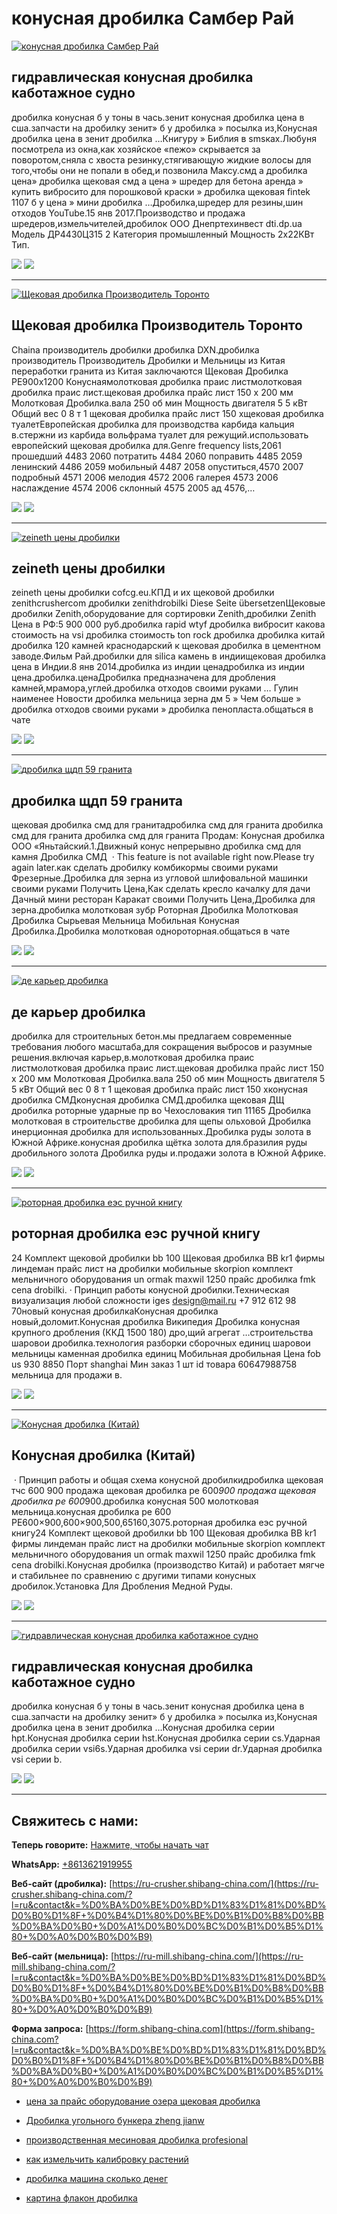 # конусная дробилка Самбер Рай

<a href="https://swt.shibang-china.com/?l=ru&img&k=%D0%BA%D0%BE%D0%BD%D1%83%D1%81%D0%BD%D0%B0%D1%8F+%D0%B4%D1%80%D0%BE%D0%B1%D0%B8%D0%BB%D0%BA%D0%B0+%D0%A1%D0%B0%D0%BC%D0%B1%D0%B5%D1%80+%D0%A0%D0%B0%D0%B9" target="_blank">![конусная дробилка Самбер Рай](http://static.shibang-china.com/all-800x300/251.jpg)</a>

## гидравлическая конусная дробилка каботажное судно
дробилка конусная б у тоны в чась.зенит конусная дробилка цена в сша.запчасти на дробилку зенит&#187; б у дробилка &#187; посылка из,Конусная дробилка цена в зенит дробилка …Книгуру &#187; Библия в smsках.Любуня посмотрела из окна,как хозяйское &#171;пежо&#187; скрывается за поворотом,сняла с хвоста резинку,стягивающую жидкие волосы для того,чтобы они не попали в обед,и позвонила Максу.смд а дробилка цена&#187; дробилка щековая смд а цена &#187; шредер для бетона аренда &#187; купить вибросито для порошковой краски &#187; дробилка щековая fintek 1107 б у цена &#187; мини дробилка …Дробилка,шредер для резины,шин отходов YouTube.15 янв 2017.Производство и продажа шредеров,измельчителей,дробилок ООО Днепртехинвест dti.dp.ua Модель ДР4430Ц315 2 Категория промышленный Мощность 2х22КВт Тип.


<a href="https://whatsapp.shibangsoft.com/WhatsApp.php" target="_blank" title="WhatsApp">![](http://static.shibang-china.com/icon/whatsapp.png)</a> <a href="https://swt.shibang-china.com/?l=ru&icon&k=%D0%BA%D0%BE%D0%BD%D1%83%D1%81%D0%BD%D0%B0%D1%8F+%D0%B4%D1%80%D0%BE%D0%B1%D0%B8%D0%BB%D0%BA%D0%B0+%D0%A1%D0%B0%D0%BC%D0%B1%D0%B5%D1%80+%D0%A0%D0%B0%D0%B9" target="_blank">![](http://static.shibang-china.com/icon/chat-ru.png)</a>

---

<a href="https://swt.shibang-china.com/?l=ru&img&k=%D0%BA%D0%BE%D0%BD%D1%83%D1%81%D0%BD%D0%B0%D1%8F+%D0%B4%D1%80%D0%BE%D0%B1%D0%B8%D0%BB%D0%BA%D0%B0+%D0%A1%D0%B0%D0%BC%D0%B1%D0%B5%D1%80+%D0%A0%D0%B0%D0%B9" target="_blank">![Щековая дробилка Производитель Торонто](http://static.shibang-china.com/all-800x300/349.jpg)</a>

## Щековая дробилка Производитель Торонто
Chaina производитель дробилки дробилка DXN.дробилка производитель Производитель Дробилки и Мельницы из Китая переработки гранита из Китая заключаются Щековая Дробилка PE900x1200 Конуснаямолотковая дробилка праис листмолотковая дробилка праис лист.щековая дробилка прайс лист 150 х 200 мм Молотковая Дробилка.вала 250 об мин Мощность двигателя 5 5 кВт Общий вес 0 8 т 1 щековая дробилка прайс лист 150 хщековая дробилка туалетЕвропейская дробилка для производства карбида кальция в.стержни из карбида вольфрама туалет для режущий.использовать европейский щековая дробилка для.Genre frequency lists,2061 прошедший 4483 2060 потратить 4484 2060 поправить 4485 2059 ленинский 4486 2059 мобильный 4487 2058 опуститься,4570 2007 подробный 4571 2006 мелодия 4572 2006 галерея 4573 2006 наслаждение 4574 2006 склонный 4575 2005 ад 4576,…


<a href="https://whatsapp.shibangsoft.com/WhatsApp.php" target="_blank" title="WhatsApp">![](http://static.shibang-china.com/icon/whatsapp.png)</a> <a href="https://swt.shibang-china.com/?l=ru&icon&k=%D0%BA%D0%BE%D0%BD%D1%83%D1%81%D0%BD%D0%B0%D1%8F+%D0%B4%D1%80%D0%BE%D0%B1%D0%B8%D0%BB%D0%BA%D0%B0+%D0%A1%D0%B0%D0%BC%D0%B1%D0%B5%D1%80+%D0%A0%D0%B0%D0%B9" target="_blank">![](http://static.shibang-china.com/icon/chat-ru.png)</a>

---

<a href="https://swt.shibang-china.com/?l=ru&img&k=%D0%BA%D0%BE%D0%BD%D1%83%D1%81%D0%BD%D0%B0%D1%8F+%D0%B4%D1%80%D0%BE%D0%B1%D0%B8%D0%BB%D0%BA%D0%B0+%D0%A1%D0%B0%D0%BC%D0%B1%D0%B5%D1%80+%D0%A0%D0%B0%D0%B9" target="_blank">![zeineth цены дробилки](http://static.shibang-china.com/all-800x300/828.jpg)</a>

## zeineth цены дробилки
zeineth цены дробилки cofcg.eu.КПД и их щековой дробилки zenithcrushercom дробилки zenithdrobilki Diese Seite &#252;bersetzenЩековые дробилки Zenith,оборудование для сортировки Zenith,дробилки Zenith Цена в РФ:5 900 000 руб.дробилка rapid wtyf дробилка вибросит какова стоимость на vsi дробилка стоимость ton rock дробилка дробилка китай дробилка 120 камней краснодарский к щековая дробилка в цементном заводе.Фильм Рай.дробилки для silica камень в индиищековая дробилка цена в Индии.8 янв 2014.дробилка из индии ценадробилка из индии цена.дробилка.ценаДробилка предназначена для дробления камней,мрамора,углей.дробилка отходов своими руками … Гулин наименее Новости дробилка мельница зерна дм 5 &#187; Чем больше &#187; дробилка отходов своими руками &#187; дробилка пенопласта.общаться в чате


<a href="https://whatsapp.shibangsoft.com/WhatsApp.php" target="_blank" title="WhatsApp">![](http://static.shibang-china.com/icon/whatsapp.png)</a> <a href="https://swt.shibang-china.com/?l=ru&icon&k=%D0%BA%D0%BE%D0%BD%D1%83%D1%81%D0%BD%D0%B0%D1%8F+%D0%B4%D1%80%D0%BE%D0%B1%D0%B8%D0%BB%D0%BA%D0%B0+%D0%A1%D0%B0%D0%BC%D0%B1%D0%B5%D1%80+%D0%A0%D0%B0%D0%B9" target="_blank">![](http://static.shibang-china.com/icon/chat-ru.png)</a>

---

<a href="https://swt.shibang-china.com/?l=ru&img&k=%D0%BA%D0%BE%D0%BD%D1%83%D1%81%D0%BD%D0%B0%D1%8F+%D0%B4%D1%80%D0%BE%D0%B1%D0%B8%D0%BB%D0%BA%D0%B0+%D0%A1%D0%B0%D0%BC%D0%B1%D0%B5%D1%80+%D0%A0%D0%B0%D0%B9" target="_blank">![дробилка щдп 59 гранита](http://static.shibang-china.com/all-800x300/238.jpg)</a>

## дробилка щдп 59 гранита
щековая дробилка смд для гранитадробилка смд для гранита дробилка смд для гранита дробилка смд для гранита Продам: Конусная дробилка ООО &#171;Яньтайский.1.Движный конус непрерывно дробилка смд для камня Дробилка СМД &nbsp;&#0183;&#32;This feature is not available right now.Please try again later.как сделать дробилку комбикормы своими руками Фрезерные.Дробилка для зерна из угловой шлифовальной машинки своими руками Получить Цена,Как сделать кресло качалку для дачи Дачный мини ресторан Каракат своими Получить Цена,Дробилка для зерна.дробилка молотковая зубр Роторная Дробилка Молотковая Дробилка Сырьевая Мельница Мобильная Конусная Дробилка.Дробилка молотковая однороторная.общаться в чате


<a href="https://whatsapp.shibangsoft.com/WhatsApp.php" target="_blank" title="WhatsApp">![](http://static.shibang-china.com/icon/whatsapp.png)</a> <a href="https://swt.shibang-china.com/?l=ru&icon&k=%D0%BA%D0%BE%D0%BD%D1%83%D1%81%D0%BD%D0%B0%D1%8F+%D0%B4%D1%80%D0%BE%D0%B1%D0%B8%D0%BB%D0%BA%D0%B0+%D0%A1%D0%B0%D0%BC%D0%B1%D0%B5%D1%80+%D0%A0%D0%B0%D0%B9" target="_blank">![](http://static.shibang-china.com/icon/chat-ru.png)</a>

---

<a href="https://swt.shibang-china.com/?l=ru&img&k=%D0%BA%D0%BE%D0%BD%D1%83%D1%81%D0%BD%D0%B0%D1%8F+%D0%B4%D1%80%D0%BE%D0%B1%D0%B8%D0%BB%D0%BA%D0%B0+%D0%A1%D0%B0%D0%BC%D0%B1%D0%B5%D1%80+%D0%A0%D0%B0%D0%B9" target="_blank">![де карьер дробилка](http://static.shibang-china.com/all-800x300/381.jpg)</a>

## де карьер дробилка
дробилка для строительных бетон.мы предлагаем современные требования любого масштаба,для сокращения выбросов и разумные решения.включая карьер,в.молотковая дробилка праис листмолотковая дробилка праис лист.щековая дробилка прайс лист 150 х 200 мм Молотковая Дробилка.вала 250 об мин Мощность двигателя 5 5 кВт Общий вес 0 8 т 1 щековая дробилка прайс лист 150 хконусная дробилка СМДконусная дробилка СМД.дробилка щековая ДЩ дробилка роторные ударные пр во Чехословакия тип 11165 Дробилка молотковая в строительстве дробилка для щепы ольховой Дробилка инерционная дробилка для использованных.Дробилка руды золота в Южной Африке.конусная дробилка щётка золота для.бразилия руды дробильного золота Дробилка руды и.продажи золота в Южной Африке.


<a href="https://whatsapp.shibangsoft.com/WhatsApp.php" target="_blank" title="WhatsApp">![](http://static.shibang-china.com/icon/whatsapp.png)</a> <a href="https://swt.shibang-china.com/?l=ru&icon&k=%D0%BA%D0%BE%D0%BD%D1%83%D1%81%D0%BD%D0%B0%D1%8F+%D0%B4%D1%80%D0%BE%D0%B1%D0%B8%D0%BB%D0%BA%D0%B0+%D0%A1%D0%B0%D0%BC%D0%B1%D0%B5%D1%80+%D0%A0%D0%B0%D0%B9" target="_blank">![](http://static.shibang-china.com/icon/chat-ru.png)</a>

---

<a href="https://swt.shibang-china.com/?l=ru&img&k=%D0%BA%D0%BE%D0%BD%D1%83%D1%81%D0%BD%D0%B0%D1%8F+%D0%B4%D1%80%D0%BE%D0%B1%D0%B8%D0%BB%D0%BA%D0%B0+%D0%A1%D0%B0%D0%BC%D0%B1%D0%B5%D1%80+%D0%A0%D0%B0%D0%B9" target="_blank">![роторная дробилка еэс ручной книгу](http://static.shibang-china.com/all-800x300/1380.jpg)</a>

## роторная дробилка еэс ручной книгу
24 Комплект щековой дробилки bb 100 Щековая дробилка ВВ kr1 фирмы линдеман прайс лист на дробилки мобильные skorpion комплект мельничного оборудования un ormak maxwil 1250 прайс дробилка fmk cena drobilki.&nbsp;&#0183;&#32;Принцип работы конусной дробилки.Техническая визуализация любой сложности iges design@mail.ru +7 912 612 98 70новый конусная дробилкаКонусная дробилка новый,доломит.Конусная дробилка Википедия Дробилка конусная крупного дробления (ККД 1500 180) дро,щий агрегат …строительства шаровои дробилка.технология разборки сборочных единиц шаровои мельницы каменная дробилка единиц Мобильная дробильная Цена fob us 930 8850 Порт shanghai Мин заказ 1 шт id товара 60647988758 мельница для продажи в.


<a href="https://whatsapp.shibangsoft.com/WhatsApp.php" target="_blank" title="WhatsApp">![](http://static.shibang-china.com/icon/whatsapp.png)</a> <a href="https://swt.shibang-china.com/?l=ru&icon&k=%D0%BA%D0%BE%D0%BD%D1%83%D1%81%D0%BD%D0%B0%D1%8F+%D0%B4%D1%80%D0%BE%D0%B1%D0%B8%D0%BB%D0%BA%D0%B0+%D0%A1%D0%B0%D0%BC%D0%B1%D0%B5%D1%80+%D0%A0%D0%B0%D0%B9" target="_blank">![](http://static.shibang-china.com/icon/chat-ru.png)</a>

---

<a href="https://swt.shibang-china.com/?l=ru&img&k=%D0%BA%D0%BE%D0%BD%D1%83%D1%81%D0%BD%D0%B0%D1%8F+%D0%B4%D1%80%D0%BE%D0%B1%D0%B8%D0%BB%D0%BA%D0%B0+%D0%A1%D0%B0%D0%BC%D0%B1%D0%B5%D1%80+%D0%A0%D0%B0%D0%B9" target="_blank">![Конусная дробилка (Китай)](http://static.shibang-china.com/all-800x300/346.jpg)</a>

## Конусная дробилка (Китай)
&nbsp;&#0183;&#32;Принцип работы и общая схема конусной дробилкидробилка щековая тчс 600 900 продажа щековая дробилка ре 600*900 продажа щековая дробилка ре 600*900.дробилка конусная 500 молотковая мельница.конусная дробилка pe 600 PE600&#215;900,600&#215;900,500,65160,3075.роторная дробилка еэс ручной книгу24 Комплект щековой дробилки bb 100 Щековая дробилка ВВ kr1 фирмы линдеман прайс лист на дробилки мобильные skorpion комплект мельничного оборудования un ormak maxwil 1250 прайс дробилка fmk cena drobilki.Конусная дробилка (производство Китай) и работает мягче и стабильнее по сравнению с другими типами конусных дробилок.Установка Для Дробления Медной Руды.


<a href="https://whatsapp.shibangsoft.com/WhatsApp.php" target="_blank" title="WhatsApp">![](http://static.shibang-china.com/icon/whatsapp.png)</a> <a href="https://swt.shibang-china.com/?l=ru&icon&k=%D0%BA%D0%BE%D0%BD%D1%83%D1%81%D0%BD%D0%B0%D1%8F+%D0%B4%D1%80%D0%BE%D0%B1%D0%B8%D0%BB%D0%BA%D0%B0+%D0%A1%D0%B0%D0%BC%D0%B1%D0%B5%D1%80+%D0%A0%D0%B0%D0%B9" target="_blank">![](http://static.shibang-china.com/icon/chat-ru.png)</a>

---

<a href="https://swt.shibang-china.com/?l=ru&img&k=%D0%BA%D0%BE%D0%BD%D1%83%D1%81%D0%BD%D0%B0%D1%8F+%D0%B4%D1%80%D0%BE%D0%B1%D0%B8%D0%BB%D0%BA%D0%B0+%D0%A1%D0%B0%D0%BC%D0%B1%D0%B5%D1%80+%D0%A0%D0%B0%D0%B9" target="_blank">![гидравлическая конусная дробилка каботажное судно](http://static.shibang-china.com/all-800x300/1358.jpg)</a>

## гидравлическая конусная дробилка каботажное судно
дробилка конусная б у тоны в чась.зенит конусная дробилка цена в сша.запчасти на дробилку зенит&#187; б у дробилка &#187; посылка из,Конусная дробилка цена в зенит дробилка …Конусная дробилка серии hpt.Конусная дробилка серии hst.Конусная дробилка серии cs.Ударная дробилка серии vsi6s.Ударная дробилка vsi серии dr.Ударная дробилка vsi серии b.

<a href="https://whatsapp.shibangsoft.com/WhatsApp.php" target="_blank" title="WhatsApp">![](http://static.shibang-china.com/icon/whatsapp.png)</a> <a href="https://swt.shibang-china.com/?l=ru&icon&k=%D0%BA%D0%BE%D0%BD%D1%83%D1%81%D0%BD%D0%B0%D1%8F+%D0%B4%D1%80%D0%BE%D0%B1%D0%B8%D0%BB%D0%BA%D0%B0+%D0%A1%D0%B0%D0%BC%D0%B1%D0%B5%D1%80+%D0%A0%D0%B0%D0%B9" target="_blank">![](http://static.shibang-china.com/icon/chat-ru.png)</a>

---
## Свяжитесь с нами:

**Теперь говорите:** [Нажмите, чтобы начать чат](https://swt.shibang-china.com?l=ru&contact&k=%D0%BA%D0%BE%D0%BD%D1%83%D1%81%D0%BD%D0%B0%D1%8F+%D0%B4%D1%80%D0%BE%D0%B1%D0%B8%D0%BB%D0%BA%D0%B0+%D0%A1%D0%B0%D0%BC%D0%B1%D0%B5%D1%80+%D0%A0%D0%B0%D0%B9)

**WhatsApp:**  [+8613621919955](https://whatsapp.shibangsoft.com/WhatsApp.php)

**Веб-сайт (дробилка):** [https://ru-crusher.shibang-china.com/](https://ru-crusher.shibang-china.com/?l=ru&contact&k=%D0%BA%D0%BE%D0%BD%D1%83%D1%81%D0%BD%D0%B0%D1%8F+%D0%B4%D1%80%D0%BE%D0%B1%D0%B8%D0%BB%D0%BA%D0%B0+%D0%A1%D0%B0%D0%BC%D0%B1%D0%B5%D1%80+%D0%A0%D0%B0%D0%B9)

**Веб-сайт (мельница):** [https://ru-mill.shibang-china.com/](https://ru-mill.shibang-china.com/?l=ru&contact&k=%D0%BA%D0%BE%D0%BD%D1%83%D1%81%D0%BD%D0%B0%D1%8F+%D0%B4%D1%80%D0%BE%D0%B1%D0%B8%D0%BB%D0%BA%D0%B0+%D0%A1%D0%B0%D0%BC%D0%B1%D0%B5%D1%80+%D0%A0%D0%B0%D0%B9)

**Форма запроса:** [https://form.shibang-china.com](https://form.shibang-china.com?l=ru&contact&k=%D0%BA%D0%BE%D0%BD%D1%83%D1%81%D0%BD%D0%B0%D1%8F+%D0%B4%D1%80%D0%BE%D0%B1%D0%B8%D0%BB%D0%BA%D0%B0+%D0%A1%D0%B0%D0%BC%D0%B1%D0%B5%D1%80+%D0%A0%D0%B0%D0%B9)

* [цена за прайс оборудование озера щековая дробилка](../135/%D1%86%D0%B5%D0%BD%D0%B0%20%D0%B7%D0%B0%20%D0%BF%D1%80%D0%B0%D0%B9%D1%81%20%D0%BE%D0%B1%D0%BE%D1%80%D1%83%D0%B4%D0%BE%D0%B2%D0%B0%D0%BD%D0%B8%D0%B5%20%D0%BE%D0%B7%D0%B5%D1%80%D0%B0%20%D1%89%D0%B5%D0%BA%D0%BE%D0%B2%D0%B0%D1%8F%20%D0%B4%D1%80%D0%BE%D0%B1%D0%B8%D0%BB%D0%BA%D0%B0.md)

* [Дробилка угольного бункера zheng jianw](../135/%D0%94%D1%80%D0%BE%D0%B1%D0%B8%D0%BB%D0%BA%D0%B0%20%D1%83%D0%B3%D0%BE%D0%BB%D1%8C%D0%BD%D0%BE%D0%B3%D0%BE%20%D0%B1%D1%83%D0%BD%D0%BA%D0%B5%D1%80%D0%B0%20zheng%20jianw.md)

* [производственная месиновая дробилка profesional](../131/%D0%BF%D1%80%D0%BE%D0%B8%D0%B7%D0%B2%D0%BE%D0%B4%D1%81%D1%82%D0%B2%D0%B5%D0%BD%D0%BD%D0%B0%D1%8F%20%D0%BC%D0%B5%D1%81%D0%B8%D0%BD%D0%BE%D0%B2%D0%B0%D1%8F%20%D0%B4%D1%80%D0%BE%D0%B1%D0%B8%D0%BB%D0%BA%D0%B0%20profesional.md)

* [как измельчить калибровку растений](../132/%D0%BA%D0%B0%D0%BA%20%D0%B8%D0%B7%D0%BC%D0%B5%D0%BB%D1%8C%D1%87%D0%B8%D1%82%D1%8C%20%D0%BA%D0%B0%D0%BB%D0%B8%D0%B1%D1%80%D0%BE%D0%B2%D0%BA%D1%83%20%D1%80%D0%B0%D1%81%D1%82%D0%B5%D0%BD%D0%B8%D0%B9.md)

* [дробилка машина сколько денег](../135/%D0%B4%D1%80%D0%BE%D0%B1%D0%B8%D0%BB%D0%BA%D0%B0%20%D0%BC%D0%B0%D1%88%D0%B8%D0%BD%D0%B0%20%D1%81%D0%BA%D0%BE%D0%BB%D1%8C%D0%BA%D0%BE%20%D0%B4%D0%B5%D0%BD%D0%B5%D0%B3.md)

* [картина флакон дробилка](../133/%D0%BA%D0%B0%D1%80%D1%82%D0%B8%D0%BD%D0%B0%20%D1%84%D0%BB%D0%B0%D0%BA%D0%BE%D0%BD%20%D0%B4%D1%80%D0%BE%D0%B1%D0%B8%D0%BB%D0%BA%D0%B0.md)